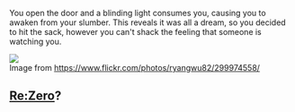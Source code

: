 You open the door and a blinding light consumes you, causing you to awaken from your slumber. This reveals it was all a dream, so you decided to hit the sack, however you can't shack the feeling that someone is watching you.

![](https://www.flickr.com/photos/ryangwu82/299974558/)  
Image from https://www.flickr.com/photos/ryangwu82/299974558/  
## [Re:Zero](/README.md)?